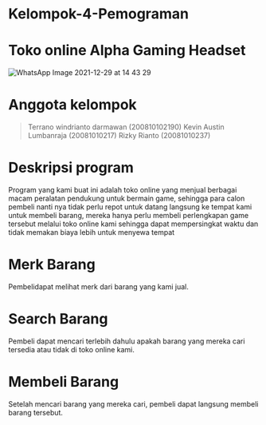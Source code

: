# Kelompok-4-Pemograman
# Toko online Alpha Gaming Headset
![WhatsApp Image 2021-12-29 at 14 43 29](https://user-images.githubusercontent.com/96804291/147638896-2ce985c8-9f75-4587-b318-cb82e846c583.jpeg)
# Anggota kelompok
> Terrano windrianto darmawan (200810102190)
> Kevin Austin Lumbanraja (20081010217)
> Rizky Rianto (20081010237)
# Deskripsi program
Program yang kami buat ini adalah toko online yang menjual berbagai macam peralatan pendukung untuk bermain game, sehingga para calon pembeli nanti nya tidak perlu repot untuk datang langsung ke tempat kami untuk membeli barang, mereka hanya perlu membeli perlengkapan game tersebut melalui toko online kami sehingga dapat mempersingkat waktu dan tidak memakan biaya lebih untuk menyewa tempat
# Merk Barang
Pembelidapat melihat merk dari barang yang kami jual.
# Search Barang
Pembeli dapat mencari terlebih dahulu apakah barang yang mereka cari tersedia atau tidak di toko online kami.
# Membeli Barang
Setelah mencari barang yang mereka cari, pembeli dapat langsung membeli barang tersebut.


